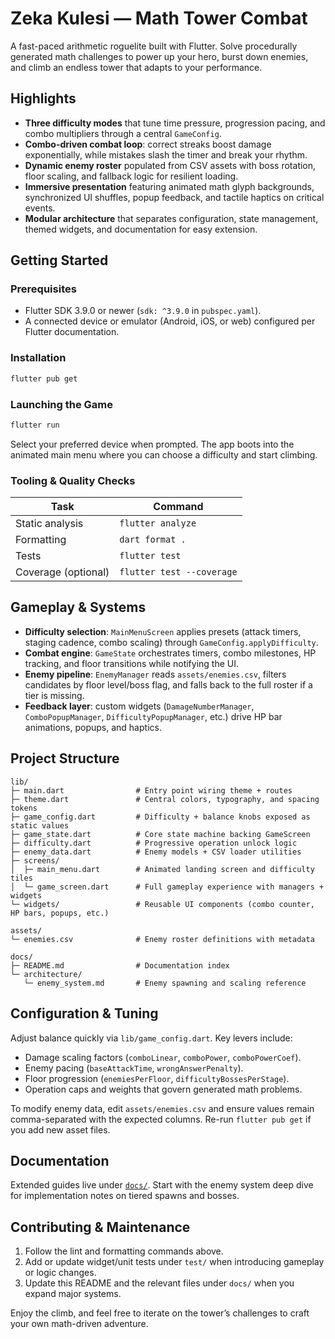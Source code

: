 # Zeka Kulesi — Math Tower Combat

A fast-paced arithmetic roguelite built with Flutter. Solve procedurally generated math challenges to power up your hero, burst down enemies, and climb an endless tower that adapts to your performance.

## Highlights
- **Three difficulty modes** that tune time pressure, progression pacing, and combo multipliers through a central `GameConfig`.
- **Combo-driven combat loop**: correct streaks boost damage exponentially, while mistakes slash the timer and break your rhythm.
- **Dynamic enemy roster** populated from CSV assets with boss rotation, floor scaling, and fallback logic for resilient loading.
- **Immersive presentation** featuring animated math glyph backgrounds, synchronized UI shuffles, popup feedback, and tactile haptics on critical events.
- **Modular architecture** that separates configuration, state management, themed widgets, and documentation for easy extension.

## Getting Started
### Prerequisites
- Flutter SDK 3.9.0 or newer (`sdk: ^3.9.0` in `pubspec.yaml`).
- A connected device or emulator (Android, iOS, or web) configured per Flutter documentation.

### Installation
```bash
flutter pub get
```

### Launching the Game
```bash
flutter run
```
Select your preferred device when prompted. The app boots into the animated main menu where you can choose a difficulty and start climbing.

### Tooling & Quality Checks
| Task | Command |
| ---- | ------- |
| Static analysis | `flutter analyze` |
| Formatting | `dart format .` |
| Tests | `flutter test` |
| Coverage (optional) | `flutter test --coverage` |

## Gameplay & Systems
- **Difficulty selection**: `MainMenuScreen` applies presets (attack timers, staging cadence, combo scaling) through `GameConfig.applyDifficulty`.
- **Combat engine**: `GameState` orchestrates timers, combo milestones, HP tracking, and floor transitions while notifying the UI.
- **Enemy pipeline**: `EnemyManager` reads `assets/enemies.csv`, filters candidates by floor level/boss flag, and falls back to the full roster if a tier is missing.
- **Feedback layer**: custom widgets (`DamageNumberManager`, `ComboPopupManager`, `DifficultyPopupManager`, etc.) drive HP bar animations, popups, and haptics.

## Project Structure
```
lib/
├─ main.dart                # Entry point wiring theme + routes
├─ theme.dart               # Central colors, typography, and spacing tokens
├─ game_config.dart         # Difficulty + balance knobs exposed as static values
├─ game_state.dart          # Core state machine backing GameScreen
├─ difficulty.dart          # Progressive operation unlock logic
├─ enemy_data.dart          # Enemy models + CSV loader utilities
├─ screens/
│  ├─ main_menu.dart        # Animated landing screen and difficulty tiles
│  └─ game_screen.dart      # Full gameplay experience with managers + widgets
└─ widgets/                 # Reusable UI components (combo counter, HP bars, popups, etc.)

assets/
└─ enemies.csv              # Enemy roster definitions with metadata

docs/
├─ README.md                # Documentation index
└─ architecture/
   └─ enemy_system.md       # Enemy spawning and scaling reference
```

## Configuration & Tuning
Adjust balance quickly via `lib/game_config.dart`. Key levers include:
- Damage scaling factors (`comboLinear`, `comboPower`, `comboPowerCoef`).
- Enemy pacing (`baseAttackTime`, `wrongAnswerPenalty`).
- Floor progression (`enemiesPerFloor`, `difficultyBossesPerStage`).
- Operation caps and weights that govern generated math problems.

To modify enemy data, edit `assets/enemies.csv` and ensure values remain comma-separated with the expected columns. Re-run `flutter pub get` if you add new asset files.

## Documentation
Extended guides live under [`docs/`](docs/README.md). Start with the enemy system deep dive for implementation notes on tiered spawns and bosses.

## Contributing & Maintenance
1. Follow the lint and formatting commands above.
2. Add or update widget/unit tests under `test/` when introducing gameplay or logic changes.
3. Update this README and the relevant files under `docs/` when you expand major systems.

Enjoy the climb, and feel free to iterate on the tower’s challenges to craft your own math-driven adventure.
